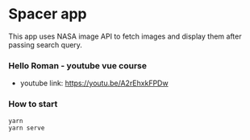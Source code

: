 # Spacer app

This app uses NASA image API to fetch images and display them after passing search query.

### Hello Roman - youtube vue course

- youtube link: https://youtu.be/A2rEhxkFPDw

### How to start

```
yarn 
yarn serve

```
